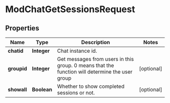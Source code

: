 

# ModChatGetSessionsRequest


## Properties

| Name | Type | Description | Notes |
|------------ | ------------- | ------------- | -------------|
|**chatid** | **Integer** | Chat instance id. |  |
|**groupid** | **Integer** | Get messages from users in this group.                                                 0 means that the function will determine the user group |  [optional] |
|**showall** | **Boolean** | Whether to show completed sessions or not. |  [optional] |



